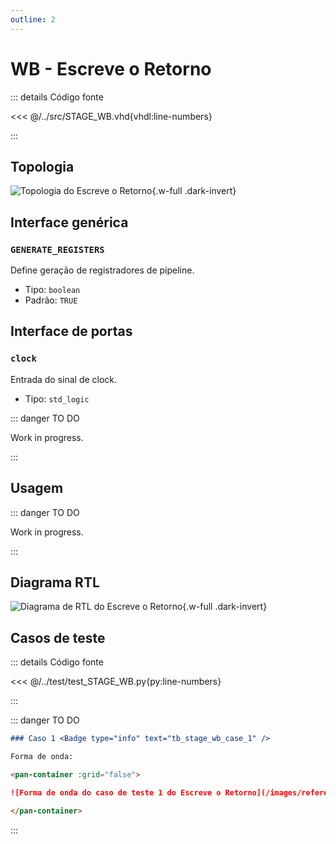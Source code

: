 ```yaml
---
outline: 2
---
```


# WB - Escreve o Retorno

::: details Código fonte <a href="https://github.com/pfeinsper/24a-CTI-RISCV/blob/main/src/STAGE_WB.vhd" target="blank" style="float:right"><Badge type="tip" text="STAGE_WB.vhd &boxbox;" /></a>

<<< @/../src/STAGE_WB.vhd{vhdl:line-numbers}

:::

## Topologia

<pan-container>

![Topologia do Escreve o Retorno](/images/reference/components/stage_wb.drawio.svg){.w-full .dark-invert}

</pan-container>

## Interface genérica

### `GENERATE_REGISTERS` <Badge type="tip" text="GENERIC" />

Define geração de registradores de pipeline.

- Tipo: `boolean `
- Padrão: `TRUE`

## Interface de portas

### `clock` <Badge type="warning" text="INPUT" />

Entrada do sinal de clock.

- Tipo: `std_logic`

::: danger TO DO

Work in progress.

:::

## Usagem

::: danger TO DO

Work in progress.

:::

## Diagrama RTL

<pan-container>

![Diagrama de RTL do Escreve o Retorno](/images/reference/components/stage_wb_netlist.svg){.w-full .dark-invert}

</pan-container>

## Casos de teste

::: details Código fonte <a href="https://github.com/pfeinsper/24a-CTI-RISCV/blob/main/test/test_STAGE_WB.py" target="blank" style="float:right"><Badge type="tip" text="test_STAGE_WB.py &boxbox;" /></a>

<<< @/../test/test_STAGE_WB.py{py:line-numbers}

:::

::: danger TO DO

```md
### Caso 1 <Badge type="info" text="tb_stage_wb_case_1" />

Forma de onda:

<pan-container :grid="false">

![Forma de onda do caso de teste 1 do Escreve o Retorno](/images/reference/components/tb_stage_wb_case_1.svg){.w-full .dark-invert}

</pan-container>

```

:::
